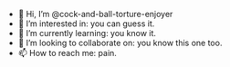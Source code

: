 - 👋 Hi, I’m @cock-and-ball-torture-enjoyer
- 👀 I’m interested in: you can guess it.
- 🌱 I’m currently learning: you know it.
- 💞️ I’m looking to collaborate on: you know this one too.
- 📫 How to reach me: pain.

<!---
cock-and-ball-torture-enjoyer/cock-and-ball-torture-enjoyer is a ✨ special ✨ repository because its `README.md` (this file) appears on your GitHub profile.
You can click the Preview link to take a look at your changes.
--->
